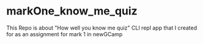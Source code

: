 # markOne_know_me_quiz
This Repo is about "How well you know me quiz" CLI repl app that I created for as an assignment for mark 1 in newGCamp
